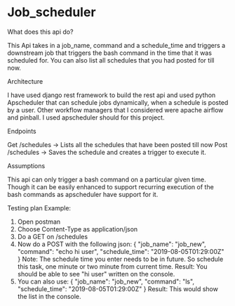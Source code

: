 # Job_scheduler

What does this api do?

This Api takes in a job_name, command and a schedule_time and triggers a downstream job that triggers the bash command in the time that it was scheduled for. 
You can also list all schedules that you had posted for till now.


Architecture

I have used django rest framework to build the rest api and used python Apscheduler that can schedule jobs dynamically, when a schedule is posted by a user. Other workflow managers that I considered were apache airflow and pinball. I used apscheduler should for this project.


Endpoints

Get /schedules -> Lists all the schedules that have been posted till now
Post /schedules -> Saves the schedule and creates a trigger to execute it.


Assumptions

This api can only trigger a bash command on a particular given time. Though it can be easily enhanced to support recurring execution of the bash commands as apscheduler have support for it.


Testing plan
Example:
1. Open postman
2. Choose Content-Type as application/json
3. Do a GET on /schedules
4. Now do a POST with the following json:
{
	"job_name": "job_new",
	"command": "echo hi user",
	"schedule_time": "2019-08-05T01:29:00Z" 
}
Note: The schedule time you enter needs to be in future. So schedule this task, one minute or two minute from current time.
Result: You should be able to see "hi user" written on the console.
5. You can also use:
{
	"job_name": "job_new",
	"command": "ls",
	"schedule_time": "2019-08-05T01:29:00Z" 
}
Result: This would show the list in the console.

